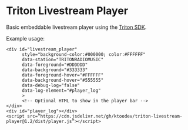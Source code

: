 # Triton Livestream Player

Basic embeddable livestream player using the [Triton SDK](https://userguides.tritondigital.com/spc/tdplay2/embedding_the_td_player_sdk.html).

Example usage:

    <div id="livestream_player"
          style="background-color:#000000; color:#FFFFFF"
          data-station="TRITONRADIOMUSIC"
          data-foreground="#DDDDDD"
          data-background="#333333"
          data-foreground-hover="#FFFFFF"
          data-background-hover="#555555"
          data-debug-log="false"
          data-log-element="#player_log"
          >
          <!-- Optional HTML to show in the player bar -->
    </div>
    <div id="player_log"></div>
    <script src=“https://cdn.jsdelivr.net/gh/ktoodev/triton-livestream-player@1.2/dist/player.js”></script>
